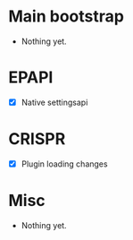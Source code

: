 # Main bootstrap
- Nothing yet.

# EPAPI
- [x] Native settingsapi

# CRISPR
- [x] Plugin loading changes

# Misc
- Nothing yet.